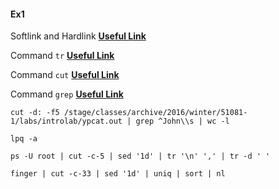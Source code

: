 #### Ex1
Softlink and Hardlink
[__Useful Link__](http://www.geekride.com/hard-link-vs-soft-link/)

Command `tr`
[__Useful Link__](http://www.thegeekstuff.com/2012/12/linux-tr-command/)

Command `cut`
[__Useful Link__](http://www.thegeekstuff.com/2013/06/cut-command-examples/)

Command `grep`
[__Useful Link__](http://www.thegeekstuff.com/2009/03/15-practical-unix-grep-command-examples/)


`cut -d: -f5 /stage/classes/archive/2016/winter/51081-1/labs/introlab/ypcat.out | grep ^John\\s | wc -l`

`lpq -a`

`ps -U root | cut -c-5 | sed '1d' | tr '\n' ',' | tr -d ' '`

`finger | cut -c-33 | sed '1d' | uniq | sort | nl`
